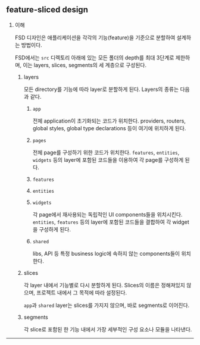 ## feature-sliced design

1. 이해

   FSD 디자인은 애플리케이션을 각각의 기능(feature)을 기준으로 분할하여 설계하는 방법이다.

   FSD에서는 `src` 디렉토리 아래에 있는 모든 폴더의 depth를 최대 3단계로 제한하며, 이는 layers, slices, segments의 세 계층으로 구성된다.

   1. layers

      모든 directory를 기능에 따라 layer로 분할하게 된다. Layers의 종류는 다음과 같다.

      1. `app`

         전체 application이 초기화되는 코드가 위치한다. providers, routers, global styles, global type declarations 등이 여기에 위치하게 된다.

      2. `pages`

         전체 page를 구성하기 위한 코드가 위치한다. `features`, `entities`, `widgets` 등의 layer에 포함된 코드들을 이용하여 각 page를 구성하게 된다.

      3. `features`

      4. `entities`

      5. `widgets`

         각 page에서 재사용되는 독립적인 UI components들을 위치시킨다. `entities`, `features` 등의 layer에 포함된 코드들을 결합하여 각 widget을 구성하게 된다.

      6. `shared`

         libs, API 등 특정 business logic에 속하지 않는 components들이 위치한다.

   2. slices

      각 layer 내에서 기능별로 다시 분할하게 된다. Slices의 이름은 정해져있지 않으며, 프로젝트 내에서 그 목적에 따라 설정된다.

      `app`과 `shared` layer는 slices를 가지지 않으며, 바로 segments로 이어진다.

   3. segments

      각 slice로 포함된 한 기능 내에서 가장 세부적인 구성 요소나 모듈을 나타낸다.

---
